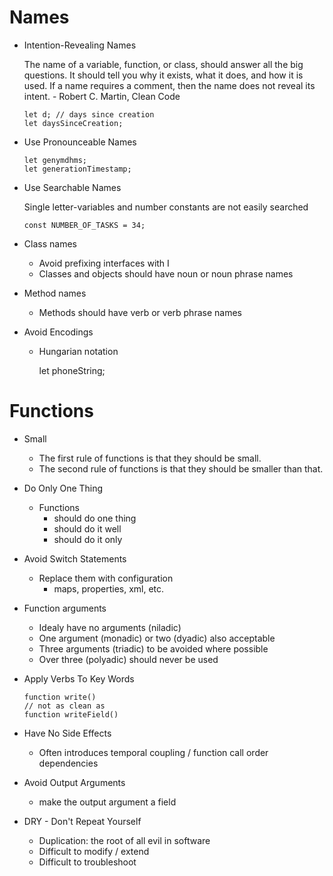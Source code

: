 # Names

- Intention-Revealing Names

  The name of a variable, function, or class, should answer all the big questions. It should tell you why it exists, what it does, and how it is used. If a name requires a comment, then the name does not reveal its intent. - Robert C. Martin, Clean Code

      let d; // days since creation
      let daysSinceCreation;

- Use Pronounceable Names

      let genymdhms;
      let generationTimestamp;

- Use Searchable Names

  Single letter-variables and number constants are not easily searched

      const NUMBER_OF_TASKS = 34;

- Class names

  - Avoid prefixing interfaces with I
  - Classes and objects should have noun or noun phrase names

- Method names

  - Methods should have verb or verb phrase names

- Avoid Encodings

  - Hungarian notation

      let phoneString;

# Functions

- Small

  - The first rule of functions is that they should be small.
  - The second rule of functions is that they should be smaller than that.

- Do Only One Thing

  - Functions
    - should do one thing
    - should do it well
    - should do it only

- Avoid Switch Statements

  - Replace them with configuration
    - maps, properties, xml, etc.

- Function arguments

  - Idealy have no arguments (niladic)
  - One argument (monadic) or two (dyadic) also acceptable
  - Three arguments (triadic) to be avoided where possible
  - Over three (polyadic) should never be used

- Apply Verbs To Key Words

      function write()
      // not as clean as
      function writeField()

- Have No Side Effects

  - Often introduces temporal coupling / function call order dependencies

- Avoid Output Arguments

  - make the output argument a field

- DRY - Don't Repeat Yourself

  - Duplication: the root of all evil in software
  - Difficult to modify / extend
  - Difficult to troubleshoot
